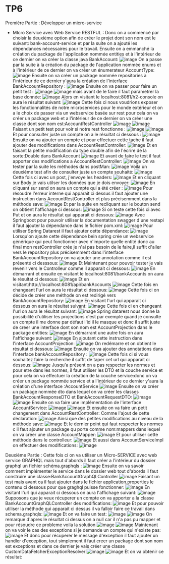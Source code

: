 # TP6
Première Partie : Développer un micro-service
   - MIcro Service avec Web Service RESTFUL :
Donc on a commencé par choisir la deuxième option afin de créer le projet dont son nom est le suivant: bank-account-service  et par la suite on a ajouté les dépendances nécessaires pour le travail.
Ensuite on a emmanché la création du package de l'application nommée entities et à l'intérieur de ce dernier on va créer la classe java BankAccount:
![image](https://github.com/baayaouiimane/TP6/assets/167249908/7cb0b427-7137-4000-b3ac-9d9a186ca894)
On a passe par la suite à la création du package de l'application nommée enums et à l'intérieur de ce dernier on va créer  un énumerateur AccountType:
![image](https://github.com/baayaouiimane/TP6/assets/167249908/2522b998-ab8a-4d3d-9ea9-7bae81a788db)
Ensuite on va créer un package nommée repositories à l'intérieur de ce dernier y'aura la création de l'interface BankAccountRepository :
![image](https://github.com/baayaouiimane/TP6/assets/167249908/4cd51834-8bd1-42f8-8d71-f06da96dbaee)
Ensuite on va passer pour faire un petit test :
![image](https://github.com/baayaouiimane/TP6/assets/167249908/597cd22b-2385-46d2-8b1e-ba6f33cace0e)
![image](https://github.com/baayaouiimane/TP6/assets/167249908/55af515b-60f9-4235-b7f7-9579dc28a8b0)
mais avant de le faire il faut parametrer la base donnée:
![image](https://github.com/baayaouiimane/TP6/assets/167249908/6beb6dfc-bf97-425e-9bbc-49ffb27ad84a)
Alors en visitant le localhost:8081/h2-console on aura le résultat suivant:
![image](https://github.com/baayaouiimane/TP6/assets/167249908/ba156c90-29bb-42a6-b05c-ca6ee19baeea)
Cette fois ci nous voudrions exposer les fonctionnalités de notre microservices pour le monde extérieur et on a le choix de passer via un webservice basée sur rest pour cela on va créer un package web et a l'intérieur de ce dernier on va créer une classe dont son nom est:AccountRestController
![image](https://github.com/baayaouiimane/TP6/assets/167249908/c4d49196-a5d5-4582-a918-2eabc61459de)
![image](https://github.com/baayaouiimane/TP6/assets/167249908/86cd72b2-2fbb-4bc8-b9ea-faadba7f8fc5)
Faisant un petit test pour voir si notre rest fonctionne :
![image](https://github.com/baayaouiimane/TP6/assets/167249908/4b0e1c71-2057-4f9f-bbb1-ed2fd7ad8bcb)
![image](https://github.com/baayaouiimane/TP6/assets/167249908/8c735f69-45a8-4af4-8483-f29fd4807f2d)
Et pour consulter juste un compte  on a le résultat ci dessous :
![image](https://github.com/baayaouiimane/TP6/assets/167249908/3a32e901-c735-4368-8f1b-82dfb175b20d)
Ensuite on va ajouter un compte et pour effectuer cette tache il faut ajouter des modifications dans AccountRestController:
![image](https://github.com/baayaouiimane/TP6/assets/167249908/70d649a7-5a49-46fe-98d7-5de68c609c54)
Et en faisant la petite modification du type double afin de l'écrire de la sorte:Double dans BankAccount
![image](https://github.com/baayaouiimane/TP6/assets/167249908/2175f2eb-88ed-4370-bb97-abe91344da74)
Et avant de faire le test il faut apporter des modifications a AccountRestController:
![image](https://github.com/baayaouiimane/TP6/assets/167249908/af975847-0c39-4949-83a8-f4ca09cb2120)
On va tester par la suite  les méthodes dans postMan:
![image](https://github.com/baayaouiimane/TP6/assets/167249908/a0e37c7d-9e1d-4d36-a1b0-59a58edd473d)
Voila un deuxiéme test afin de consulter juste un compte souhaité:
![image](https://github.com/baayaouiimane/TP6/assets/167249908/6571e3bb-baa3-4016-9131-8fbbc8a651d0)
Cette fois ci avec un post, j'envoye les headers:
![image](https://github.com/baayaouiimane/TP6/assets/167249908/437a2a5b-344a-4958-9608-39a6a19ed61f)
Et en cliquant sur Body je vais utilser les données que je dois envoyer:
![image](https://github.com/baayaouiimane/TP6/assets/167249908/370e7e66-c6bd-4427-b788-1f0dd6c881bd)
En cliquant sur send on aura un compte qui a été créer :
![image](https://github.com/baayaouiimane/TP6/assets/167249908/941c099e-9325-4182-8501-27ee455aee50)
Pour résoudre l'erreur  interne qui apparait ci dessus  il faut ajouter une instruction dans AccountRestController et plus précisemment dans la méthode save:
![image](https://github.com/baayaouiimane/TP6/assets/167249908/feabb7d6-898f-4809-a2d6-a0a40c929db0)
Et par la suite en recliquant sur le bouton send on obtient l'affichage ci dessous:
![image](https://github.com/baayaouiimane/TP6/assets/167249908/2787806b-754e-4394-a844-e7b2a61f0420)
Si on teste cette fois ci avec Put et on aura le résultat qui apparait ci dessous:
![image](https://github.com/baayaouiimane/TP6/assets/167249908/eb19e489-9c4a-4a98-ac2d-663162adb695)
Avec Springboot pour pouvoir utiliser la documentation swagger d'une restapi il faut ajouter la dépendance dans le fichier pom.xml:
![image](https://github.com/baayaouiimane/TP6/assets/167249908/3fa5c291-24de-4f64-90bd-839058eff11b)
Pour utiliser Spring Datarest il faut ajouter cette dépendance:
![image](https://github.com/baayaouiimane/TP6/assets/167249908/97c99095-a990-4ae7-aee1-d3069adfa1da)
Lorsqu'on ajoute cette dépendance bein spring crée un webservice générique qui peut fonctionner avec n'importe quelle entité donc au final mon restController crée je n'ai pas besoin de le faire,il suffit d'aller vers le repository plus précisemment dans l'interface BankAccountRepository on va ajouter une annotation comme il est présenté ci desssous:
![image](https://github.com/baayaouiimane/TP6/assets/167249908/df252a2f-b7c2-4fb6-aacc-d95467fd971a)
Et Maintenant pour pouvoir tester je vais revenir vers le Controlleur comme il apparait ci dessous:
![image](https://github.com/baayaouiimane/TP6/assets/167249908/967ecb0e-93f7-457e-be42-3b9bdce79c93)
En démarrant et ensuite en visitant le localhost:8081/bankAccounts on aura le résultat ci dessous:
![image](https://github.com/baayaouiimane/TP6/assets/167249908/64cf56ec-5481-4ec8-8690-ed338c4c37b7)
Et en visitant:http://localhost:8081/api/bankAccounts
![image](https://github.com/baayaouiimane/TP6/assets/167249908/64679ea2-98cb-4471-aed7-85ed53af1d61)
Cette fois en changeant l'url on aura le résultat ci dessous:
![image](https://github.com/baayaouiimane/TP6/assets/167249908/93fd7ad6-6ce1-4862-aeb0-2b2b1ed6bb41)
Cette fois ci on décide de créer une méthode on est redirigé vers BankAccountRepository:
![image](https://github.com/baayaouiimane/TP6/assets/167249908/dfb93b30-da83-4372-9ada-978eaeab97c7)
En visitant l'url qui apparait ci dessous on aura le résultat suivant:
![image](https://github.com/baayaouiimane/TP6/assets/167249908/aa016c21-de3a-41ba-9662-3f4dd8feed7d)
Cette fois ci en changeant l'url on aura le résultat suivant:
![image](https://github.com/baayaouiimane/TP6/assets/167249908/a066a69c-9dc3-4efc-9f05-1cf1abea80b4)
Spring datarest nous donne la possibilité d'utiliser les projections c'est par exemple quand je consulte un compte il me donne par défaut l'id il le masque et donc il suffit juste de creer une interface dont son nom est AccountProjection dans le package entities:
![image](https://github.com/baayaouiimane/TP6/assets/167249908/b1555aa7-2e44-433c-bea4-66b8d2146be6)
 En démarrant une autre fois on aura l'affichage suivant:
![image](https://github.com/baayaouiimane/TP6/assets/167249908/2712f604-3e69-4b45-a598-88fd83e19a08)
En ajoutant cette instruction dans l'interface AccountProjection:
![image](https://github.com/baayaouiimane/TP6/assets/167249908/abb46577-801a-4f8a-ae25-5b938c92288c)
On redémarre et on obtient le résultat ci dessous:
![image](https://github.com/baayaouiimane/TP6/assets/167249908/5bbfb314-ef1e-4dad-ba82-1bc6bfb4ed7a)
Ensuite on va ajouter des annotations dans l'interface bankAccountRepository :
![image](https://github.com/baayaouiimane/TP6/assets/167249908/d5fc2df1-893f-4c51-a8ce-53718dc593bb)
Cette fois ci si vous souhaitez faire la recherche il suffit de taper cet url qui apparait ci dessous:
![image](https://github.com/baayaouiimane/TP6/assets/167249908/af2962bd-e527-4890-89fa-e8b2384fdc1c)
Jusqu'a présent on a pas respecter les normes et pour etre dans les normes, il faut utiliser les DTO et la couche service et pour cela on va effectuer la création de la couche service:donc on va créer un package nommée service et a l'intérieur de ce dernier y'aura la création d'une interface :AccountService
![image](https://github.com/baayaouiimane/TP6/assets/167249908/9f77cf15-2cf9-4ff8-8bf3-1f6f98b599be)
Ensuite on va créer un package nommée dto dans lequel on va créer les classes BankAccountResponseDTO et BankAccountRequestDTO:
![image](https://github.com/baayaouiimane/TP6/assets/167249908/1f92efb9-f0a8-42ef-948d-0a8ea1712c1a)
![image](https://github.com/baayaouiimane/TP6/assets/167249908/75418aa1-7ecc-4b05-a35e-8d3fc2cb31a9)
Ensuite on va faire une implémentation de l'interface AccountService:
![image](https://github.com/baayaouiimane/TP6/assets/167249908/20cafa06-68cd-467e-bd77-bee5420a91a8)
![image](https://github.com/baayaouiimane/TP6/assets/167249908/9410a64a-3ac7-4daf-9cd4-fbe9f9cd274c)
Et ensuite on va faire un petit changement dans AccountRestController:
Comme l'ajout de cette déclaration:
![image](https://github.com/baayaouiimane/TP6/assets/167249908/2dc1d6a9-c685-4a3c-898f-5f6d7a0898c0)
Ainsi que des petites modifications au niveau de la méthode save:
![image](https://github.com/baayaouiimane/TP6/assets/167249908/7a83a408-b192-4e50-90f3-ef2aea93ab99)
Et le dernier point qui faut respecter les normes c il faut ajouter un package qu porte comme nom:mappers
dans lequel on va créer une classe AccountMapper:
![image](https://github.com/baayaouiimane/TP6/assets/167249908/19f375c3-c255-4e8f-9398-ed606c2c0a86)
 Et pour utiliser cette méthode dans le controlleur:
![image](https://github.com/baayaouiimane/TP6/assets/167249908/bb03c4cd-a44e-4ca5-bfac-ca8353e2767f)
Et aussi dans AccountServiceImpl on effectuer des modifications:
![image](https://github.com/baayaouiimane/TP6/assets/167249908/ddf0bf77-cb20-4e4f-9485-0709250d350b)

Deuxième Partie :
Cette fois ci on va utiliser un Micro-SERVICE avec web service GRAPHQL mais tout d'abords il faut créer a l'intérieur du dossier graphql un fichier schéma.graphqls :
![image](https://github.com/baayaouiimane/TP6/assets/167249908/3733abe2-3c94-4ac3-9475-f0077185f064)
Ensuite on va savoir comment implémenter le service dans le dossier web tout d'abords il faut construire une classe:BankAccountGraphQLController
![image](https://github.com/baayaouiimane/TP6/assets/167249908/c6165341-eb4f-4220-be27-29762ca0bda0)
Faisant un test mais avant ca il faut ajouter dans le fichier application.properties le contenu ci dessous  pour que graghql puisse fonctionner:
![image](https://github.com/baayaouiimane/TP6/assets/167249908/89b017d2-2782-4082-bcc4-0705f2d1a6d7)
En visitant l'url qui apparait ci dessous on aura l'affichage suivant:
![image](https://github.com/baayaouiimane/TP6/assets/167249908/58fc4da8-fe06-43b6-9662-790d195999c1)
Supposons que je veux récuperer un compte  on va apporter a la classe BankAccountGraphQLController des modifications:
![image](https://github.com/baayaouiimane/TP6/assets/167249908/6aaede04-0fb8-47ca-bb50-5f1bf4c25a5b)
Et pour pouvoir utiliser la méthode qui apparait ci dessus il va falloir faire ce travail dans schema.graphqls:
![image](https://github.com/baayaouiimane/TP6/assets/167249908/b5b06419-9d83-4913-bcb9-5e060ca7bab1)
Et on va faire un  test:
![image](https://github.com/baayaouiimane/TP6/assets/167249908/fb60cea5-91ed-4a30-8df0-70210b269884)
![image](https://github.com/baayaouiimane/TP6/assets/167249908/37e14a91-f976-46f8-a0a8-9f35948e1706)
On remarque d'apres le résultat ci dessus on a null car il n'a pas pu mapper et pour résoudre ce probleme voila la solution
![image](https://github.com/baayaouiimane/TP6/assets/167249908/ea24fe0e-3fdd-4919-87d0-f5cd1065cb84)
![image](https://github.com/baayaouiimane/TP6/assets/167249908/0770a8be-21c9-43df-be77-7cfe1d8f40ab)
Maintenant on va voir le cas des exceptions si je demande un compte qui n'existe pas:
![image](https://github.com/baayaouiimane/TP6/assets/167249908/52017ee5-570e-4c9b-9352-626d213541c6)
Et donc pour récuperer le message d'exception il faut ajouter un handler d'exception, tout simplement il faut creer un package dont son nom est exceptions et dans ce dernier je vais créer une classe CustomDataFetcherExceptionResolver
![image](https://github.com/baayaouiimane/TP6/assets/167249908/0e765457-17a8-47a1-888e-4e08eb1d5f62)
![image](https://github.com/baayaouiimane/TP6/assets/167249908/f416dba5-52e1-4866-8c2f-a0d6cb7698c9)
Et on va obtenir ce résultat:






 






